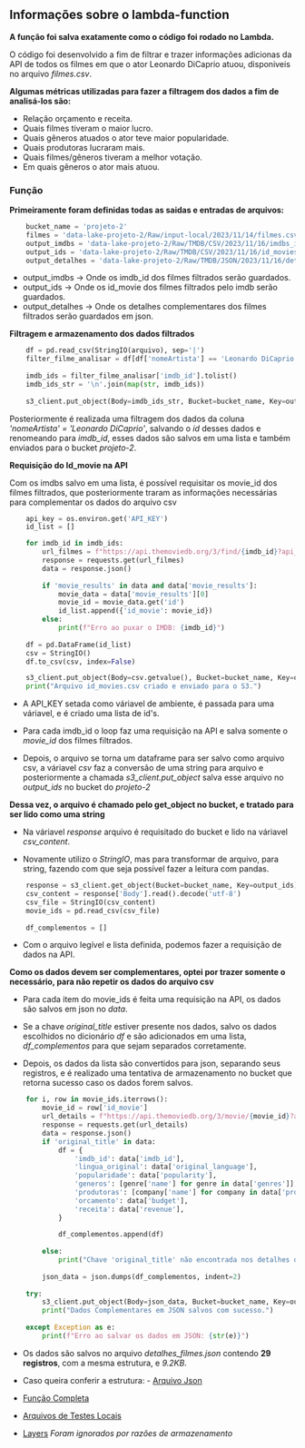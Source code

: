 ## Informações sobre o lambda-function

**A função foi salva exatamente como o código foi rodado no Lambda.**

O código foi desenvolvido a fim de filtrar e trazer informações adicionas da API de todos os filmes em que o ator Leonardo DiCaprio atuou, disponiveis no arquivo *filmes.csv*.

**Algumas métricas utilizadas para fazer a filtragem dos dados a fim de analisá-los são:**

- Relação orçamento e receita.
- Quais filmes tiveram o maior lucro.
- Quais gêneros atuados o ator teve maior popularidade.
- Quais produtoras lucraram mais.
- Quais filmes/gêneros tiveram a melhor votação.
- Em quais gêneros o ator mais atuou.

### Função

**Primeiramente foram definidas todas as saidas e entradas de arquivos:**

```py
    bucket_name = 'projeto-2'
    filmes = 'data-lake-projeto-2/Raw/input-local/2023/11/14/filmes.csv'
    output_imdbs = 'data-lake-projeto-2/Raw/TMDB/CSV/2023/11/16/imdbs_id.csv'
    output_ids = 'data-lake-projeto-2/Raw/TMDB/CSV/2023/11/16/id_movies.csv'
    output_detalhes = 'data-lake-projeto-2/Raw/TMDB/JSON/2023/11/16/detalhes_filmes.json'
```

- output_imdbs -> Onde os imdb_id dos filmes filtrados serão guardados.
- output_ids -> Onde os id_movie dos filmes filtrados pelo imdb serão guardados.
- output_detalhes -> Onde os detalhes complementares dos filmes filtrados serão guardados em json.


**Filtragem e armazenamento dos dados filtrados**

```py
    df = pd.read_csv(StringIO(arquivo), sep='|')
    filter_filme_analisar = df[df['nomeArtista'] == 'Leonardo DiCaprio'][['id']].rename(columns={'id': 'imdb_id'})
    
    imdb_ids = filter_filme_analisar['imdb_id'].tolist()
    imdb_ids_str = '\n'.join(map(str, imdb_ids))
    
    s3_client.put_object(Body=imdb_ids_str, Bucket=bucket_name, Key=output_imdbs)
```

Posteriormente é realizada uma filtragem dos dados da coluna *'nomeArtista' = 'Leonardo DiCaprio'*, salvando o *id* desses dados e renomeando para *imdb_id*, esses dados são salvos em uma lista e também enviados para o bucket *projeto-2*.

**Requisição do Id_movie na API**

Com os imdbs salvo em uma lista, é possível requisitar os movie_id dos filmes filtrados, que posteriormente traram as informações necessárias para complementar os dados do arquivo csv

```py
    api_key = os.environ.get('API_KEY')
    id_list = []

    for imdb_id in imdb_ids:
        url_filmes = f"https://api.themoviedb.org/3/find/{imdb_id}?api_key={api_key}&external_source=imdb_id&language=en-US"
        response = requests.get(url_filmes)
        data = response.json()
        
        if 'movie_results' in data and data['movie_results']:
            movie_data = data['movie_results'][0]
            movie_id = movie_data.get('id')
            id_list.append({'id_movie': movie_id})
        else:
            print(f"Erro ao puxar o IMDB: {imdb_id}")
    
    df = pd.DataFrame(id_list)
    csv = StringIO()
    df.to_csv(csv, index=False)

    s3_client.put_object(Body=csv.getvalue(), Bucket=bucket_name, Key=output_ids)
    print("Arquivo id_movies.csv criado e enviado para o S3.")
```

- A API_KEY setada como váriavel de ambiente, é passada para uma váriavel, e é criado uma lista de id's.

- Para cada imdb_id o loop faz uma requisição na API e salva somente o *movie_id* dos filmes filtrados.

- Depois, o arquivo se torna um dataframe para ser salvo como arquivo csv, a váriavel *csv* faz a conversão de uma string para arquivo e posteriormente a chamada *s3_client.put_object* salva esse arquivo no *output_ids* no bucket do *projeto-2*


**Dessa vez, o arquivo é chamado pelo get_object no bucket, e tratado para ser lido como uma string**

- Na váriavel *response* arquivo é requisitado do bucket e lido na váriavel *csv_content*.

- Novamente utilizo o *StringIO*, mas para transformar de arquivo, para string, fazendo com que seja possível fazer a leitura com pandas.

```py
    response = s3_client.get_object(Bucket=bucket_name, Key=output_ids)
    csv_content = response['Body'].read().decode('utf-8')
    csv_file = StringIO(csv_content)
    movie_ids = pd.read_csv(csv_file)
    
    df_complementos = []
```

- Com o arquivo legível e lista definida, podemos fazer a requisição de dados na API.

**Como os dados devem ser complementares, optei por trazer somente o necessário, para não repetir os dados do arquivo csv**

- Para cada item do movie_ids é feita uma requisição na API, os dados são salvos em json no *data*.

- Se a chave *original_title* estiver presente nos dados, salvo os dados escolhidos no dicionário *df* e são adicionados em uma lista, *df_complementos* para que sejam separados corretamente.

- Depois, os dados da lista são convertidos para json, separando seus registros, e é realizado uma tentativa de armazenamento no bucket que retorna sucesso caso os dados forem salvos.

```py
    for i, row in movie_ids.iterrows():
        movie_id = row['id_movie']
        url_details = f"https://api.themoviedb.org/3/movie/{movie_id}?api_key={api_key}&language=en-US"
        response = requests.get(url_details)
        data = response.json()
        if 'original_title' in data:
            df = {
                'imdb_id': data['imdb_id'],
                'lingua_original': data['original_language'],
                'popularidade': data['popularity'],
                'generos': [genre['name'] for genre in data['genres']],
                'produtoras': [company['name'] for company in data['production_companies']],
                'orcamento': data['budget'],
                'receita': data['revenue'],
            }
    
            df_complementos.append(df)
            
        else:
            print("Chave 'original_title' não encontrada nos detalhes do filme.")
            
        json_data = json.dumps(df_complementos, indent=2)
        
    try:
        s3_client.put_object(Body=json_data, Bucket=bucket_name, Key=output_detalhes, ContentType='application/json')
        print("Dados Complementares em JSON salvos com sucesso.")
        
    except Exception as e:
        print(f"Erro ao salvar os dados em JSON: {str(e)}") 
```

- Os dados são salvos no arquivo *detalhes_filmes.json* contendo **29 registros**, com a mesma estrutura,  e *9.2KB*. 

- Caso queira conferir a estrutura: - [Arquivo Json](/etapa-2-lambda/data/detalhes_filmes.json)

- [Função Completa](/PROJETO%20II/etapa-2-lambda/lambda-function.py)

- [Arquivos de Testes Locais](/PROJETO%20II/etapa-2-lambda/testes/)

- [Layers](/PROJETO%20II/etapa-2-lambda/layers/Dockerfile) *Foram ignorados por razões de armazenamento*